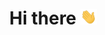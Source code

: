 <h1 align="center">
  Hi there <img src="https://github.com/WMUStudent21/WMUStudent21/blob/main/wave.gif" height="25"/>
</h1>


<!--
**WMUStudent21/WMUStudent21** is a ✨ _special_ ✨ repository because its `README.md` (this file) appears on your GitHub profile.

Here are some ideas to get you started:

- 🔭 I’m currently working on ...
- 🌱 I’m currently learning ...
- 👯 I’m looking to collaborate on ...
- 🤔 I’m looking for help with ...
- 💬 Ask me about ...
- 📫 How to reach me: ...
- 😄 Pronouns: ...
- ⚡ Fun fact: ...
-->
